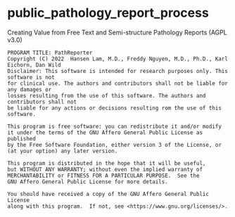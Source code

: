 # public_pathology_report_process
Creating Value from Free Text and Semi-structure Pathology Reports (AGPL v3.0)

    PROGRAM TITLE: PathReporter
    Copyright (C) 2022  Hansen Lam, M.D., Freddy Nguyen, M.D., Ph.D., Karl Eichorn, Dan Wild
    Disclaimer: This software is intended for research purposes only. This software is not
    for clinical use. The authors and contributors shall not be liable for any damages or
    losses resulting from the use of this software. The authors and contributors shall not 
    be liable for any actions or decisions resulting rom the use of this software.
    
    This program is free software: you can redistribute it and/or modify
    it under the terms of the GNU Affero General Public License as published
    by the Free Software Foundation, either version 3 of the License, or
    (at your option) any later version.

    This program is distributed in the hope that it will be useful,
    but WITHOUT ANY WARRANTY; without even the implied warranty of
    MERCHANTABILITY or FITNESS FOR A PARTICULAR PURPOSE.  See the
    GNU Affero General Public License for more details.

    You should have received a copy of the GNU Affero General Public License
    along with this program.  If not, see <https://www.gnu.org/licenses/>.
